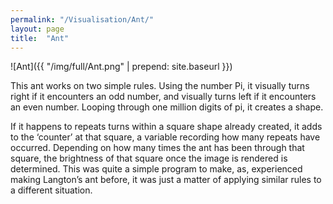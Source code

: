 ```yaml
---
permalink: "/Visualisation/Ant/"
layout: page
title:  "Ant"
---
```

![Ant]({{ "/img/full/Ant.png" | prepend: site.baseurl }})

This ant works on two simple rules. Using the number Pi, it visually turns right if it encounters an odd number, and visually turns left if it encounters an even number. Looping through one million digits of pi, it creates a shape. 

If it happens to repeats turns within a square shape already created, it adds to the ‘counter’ at that square, a variable recording how many repeats have occurred. Depending on how many times the ant has been through that square, the brightness of that square once the image is rendered is determined. This was quite a simple program to make, as, experienced making Langton’s ant before, it was just a matter of applying similar rules to a different situation. 